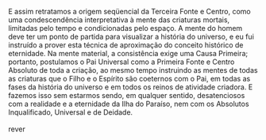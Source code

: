 ﻿E assim retratamos a origem seqüencial da Terceira Fonte e Centro, como uma condescendência interpretativa à mente das criaturas mortais, limitadas pelo tempo e condicionadas pelo espaço. A mente do homem deve ter um ponto de partida para visualizar a história do universo, e eu fui instruído a prover esta técnica de aproximação do conceito histórico de eternidade. Na mente material, a consistência exige uma Causa Primeira; portanto, postulamos o Pai Universal como a Primeira Fonte e Centro Absoluto de toda a criação, ao mesmo tempo instruindo as mentes de todas as criaturas que o Filho e o Espírito são coeternos com o Pai, em todas as fases da história do universo e em todos os reinos de atividade criadora. E fazemos isso sem estarmos sendo, em qualquer sentido, desatenciosos com a realidade e a eternidade da Ilha do Paraíso, nem com os Absolutos Inqualificado, Universal e de Deidade.<BR><BR>rever